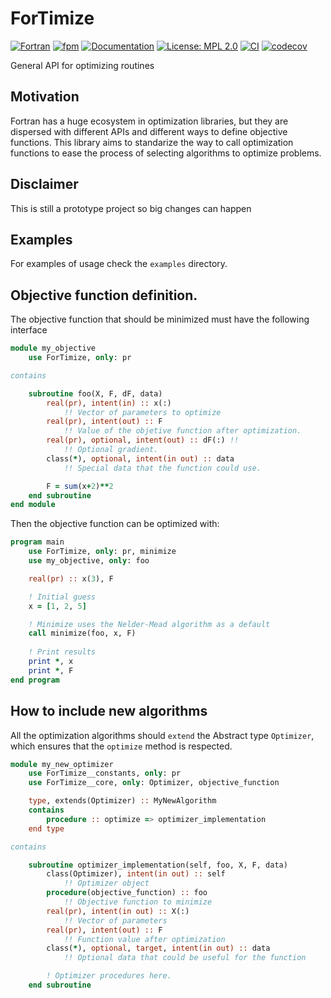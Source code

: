 # ForTimize

[![Fortran](https://img.shields.io/badge/Fortran-734f96?logo=fortran&style=flat)](https://fortran-lang.org)
[![fpm](https://img.shields.io/badge/fpm-Fortran_package_manager-734f96)](https://fpm.fortran-lang.org)
[![Documentation](https://img.shields.io/badge/ford-Documentation%20-blueviolet.svg)](https://ipqa-research.github.io/yaeos/)
[![License: MPL 2.0](https://img.shields.io/badge/License-MPL_2.0-brightgreen.svg)](https://github.com/fedebenelli/ForTimize/blob/main/LICENSE)
[![CI](https://github.com/fedebenelli/ForTimize/actions/workflows/CI.yml/badge.svg)](https://github.com/fedebenelli/ForTimize/actions/workflows/CI.yml)
[![codecov](https://codecov.io/gh/fedebenelli/ForTimize/graph/badge.svg?token=IDJYKV8XK6)](https://codecov.io/gh/fedebenelli/ForTimize)


General API for optimizing routines

## Motivation
Fortran has a huge ecosystem in optimization libraries, but they are dispersed
with different APIs and different ways to define objective functions. This
library aims to standarize the way to call optimization functions to ease the
process of selecting algorithms to optimize problems.

## Disclaimer
This is still a prototype project so big changes can happen

## Examples
For examples of usage check the `examples` directory.

## Objective function definition.
The objective function that should be minimized must have the following
interface

```fortran
module my_objective
    use ForTimize, only: pr

contains

    subroutine foo(X, F, dF, data)
        real(pr), intent(in) :: x(:)
            !! Vector of parameters to optimize
        real(pr), intent(out) :: F 
            !! Value of the objetive function after optimization.
        real(pr), optional, intent(out) :: dF(:) !!
            !! Optional gradient.
        class(*), optional, intent(in out) :: data
            !! Special data that the function could use.

        F = sum(x+2)**2
    end subroutine
end module
```

Then the objective function can be optimized with:

```fortran
program main
    use ForTimize, only: pr, minimize
    use my_objective, only: foo

    real(pr) :: x(3), F

    ! Initial guess
    x = [1, 2, 5]

    ! Minimize uses the Nelder-Mead algorithm as a default    
    call minimize(foo, x, F)
    
    ! Print results
    print *, x
    print *, F
end program

```

## How to include new algorithms
All the optimization algorithms should `extend` the Abstract type `Optimizer`, 
which ensures that the `optimize` method is respected.

```fortran
module my_new_optimizer
    use ForTimize__constants, only: pr
    use ForTimize__core, only: Optimizer, objective_function

    type, extends(Optimizer) :: MyNewAlgorithm
    contains
        procedure :: optimize => optimizer_implementation
    end type

contains

    subroutine optimizer_implementation(self, foo, X, F, data)
        class(Optimizer), intent(in out) :: self 
            !! Optimizer object
        procedure(objective_function) :: foo 
            !! Objective function to minimize
        real(pr), intent(in out) :: X(:) 
            !! Vector of parameters
        real(pr), intent(out) :: F 
            !! Function value after optimization
        class(*), optional, target, intent(in out) :: data 
            !! Optional data that could be useful for the function

        ! Optimizer procedures here.
    end subroutine
```



